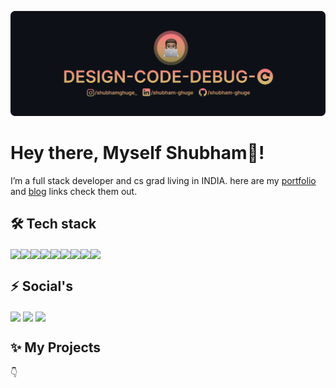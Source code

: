 ![banner](./assets/banner.png)

# Hey there, Myself Shubham👋!

I’m a full stack developer and cs grad living in INDIA.
here are my [portfolio](shubham-ghuge.github.io/) and [blog](https://shubham-ghuge.hashnode.dev/) links check them out.

## 🛠 Tech stack

<img align="center" height="30" src="https://img.icons8.com/color/144/000000/javascript.png"/><img align="center" height="30" src="https://img.icons8.com/color/48/000000/typescript.png"/><img align="center" height="30" src="https://img.icons8.com/ultraviolet/480/000000/react.png"/><img align="center" height="30" src="https://img.icons8.com/color/48/000000/redux.png"/><img align="center" height="30" src="https://img.icons8.com/color/48/000000/mongodb.png"/><img align="center" height="30" src="https://user-images.githubusercontent.com/69760792/121766706-a67ec180-cb71-11eb-923d-69fc323bafa4.png"/><img align="center" height="30" src="https://img.icons8.com/color/144/000000/html-5.png"/><img align="center" height="30" src="https://img.icons8.com/color/144/000000/css3.png"/><img align="center" height="30" src="https://img.icons8.com/color/48/000000/java-web-token.png"/>

## :zap: Social's
[<img align="center" height="40" src="https://img.icons8.com/color/144/000000/linkedin.png"/>](https://www.linkedin.com/in/shubham-ghuge/)
[<img align="center" height="40" src="https://img.icons8.com/fluent/144/000000/twitter.png"/>](https://twitter.com/_shubham_ghuge_)
[<img align="center" height="40" src="https://img.icons8.com/fluent/144/000000/instagram-new.png"/>](https://www.instagram.com/shubhamghuge_/)

## :sparkles: My Projects
:point_down: